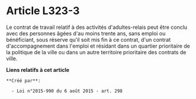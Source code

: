 # Article L323-3

Le contrat de travail relatif à des activités d'adultes-relais peut être conclu avec des personnes âgées d'au moins trente
ans, sans emploi ou bénéficiant, sous réserve qu'il soit mis fin à ce contrat, d'un contrat d'accompagnement dans l'emploi et
résidant dans un quartier prioritaire de la politique de la ville ou dans un autre territoire prioritaire des contrats de
ville.

**Liens relatifs à cet article**

	**Créé par**:

	  - Loi n°2015-990 du 6 août 2015 - art. 298
